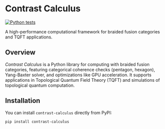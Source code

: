 # Contrast Calculus

[![Python tests](https://github.com/jfesvd-crypto/contrast-calculus/actions/workflows/python-tests.yml/badge.svg)](https://github.com/jfesvd-crypto/contrast-calculus/actions/workflows/python-tests.yml)

A high-performance computational framework for braided fusion categories and TQFT applications.

## Overview

*Contrast Calculus* is a Python library for computing with braided fusion categories, featuring categorical coherence checks (pentagon, hexagon), Yang-Baxter solver, and optimizations like GPU acceleration. It supports applications in Topological Quantum Field Theory (TQFT) and simulations of topological quantum computation.

## Installation

You can install `contrast-calculus` directly from PyPI:

```bash
pip install contrast-calculus
